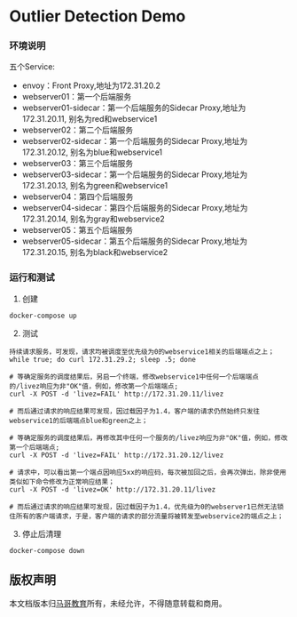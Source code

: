 # Outlier Detection Demo

### 环境说明
五个Service:
- envoy：Front Proxy,地址为172.31.20.2
- webserver01：第一个后端服务
- webserver01-sidecar：第一个后端服务的Sidecar Proxy,地址为172.31.20.11, 别名为red和webservice1
- webserver02：第二个后端服务
- webserver02-sidecar：第一个后端服务的Sidecar Proxy,地址为172.31.20.12, 别名为blue和webservice1
- webserver03：第三个后端服务
- webserver03-sidecar：第一个后端服务的Sidecar Proxy,地址为172.31.20.13, 别名为green和webservice1
- webserver04：第四个后端服务
- webserver04-sidecar：第四个后端服务的Sidecar Proxy,地址为172.31.20.14, 别名为gray和webservice2
- webserver05：第五个后端服务
- webserver05-sidecar：第五个后端服务的Sidecar Proxy,地址为172.31.20.15, 别名为black和webservice2

### 运行和测试
1. 创建
```
docker-compose up
```

2. 测试
```
持续请求服务，可发现，请求均被调度至优先级为0的webservice1相关的后端端点之上；
while true; do curl 172.31.29.2; sleep .5; done

# 等确定服务的调度结果后，另启一个终端，修改webservice1中任何一个后端端点的/livez响应为非"OK"值，例如，修改第一个后端端点;
curl -X POST -d 'livez=FAIL' http://172.31.20.11/livez

# 而后通过请求的响应结果可发现，因过载因子为1.4，客户端的请求仍然始终只发往webservice1的后端端点blue和green之上；

# 等确定服务的调度结果后，再修改其中任何一个服务的/livez响应为非"OK"值，例如，修改第一个后端端点;
curl -X POST -d 'livez=FAIL' http://172.31.20.12/livez

# 请求中，可以看出第一个端点因响应5xx的响应码，每次被加回之后，会再次弹出，除非使用类似如下命令修改为正常响应结果；
curl -X POST -d 'livez=OK' http://172.31.20.11/livez

# 而后通过请求的响应结果可发现，因过载因子为1.4，优先级为0的webserver1已然无法锁住所有的客户端请求，于是，客户端的请求的部分流量将被转发至webservice2的端点之上；
```

3. 停止后清理
```
docker-compose down
```

## 版权声明
本文档版本归[马哥教育](www.magedu.com)所有，未经允许，不得随意转载和商用。
